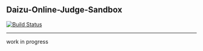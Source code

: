 ## Daizu-Online-Judge-Sandbox

[![Build Status](https://travis-ci.com/SoyBeansLab/daizu-sandbox.svg?branch=develop)](https://travis-ci.com/SoyBeansLab/daizu-sandbox)

---
work in progress

